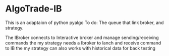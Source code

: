 # AlgoTrade-IB
This is an adaptaion of python pyalgo
To do:
The queue that link broker, and strategy.

The IBroker connects to Interactive broker and manage sending/receiving commands
the my strategy needs a Ibroker to lanch and receive command to IB
the my strategy can also works with historical data for back testing
